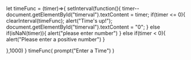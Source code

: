 let timeFunc = (timer)=>{
 setInterval(function(){
    timer-- 
    document.getElementById("timerval").textContent = timer;
    if(timer <= 0){
        clearInterval(timeFunc);
        alert("Time's up!");
        document.getElementById("timerval").textContent = "0";
    }
    else if(isNaN(timer)){
        alert("please enter number")
    }
    else if(timer < 0){
        alert("Please enter a positive number")
    }

 },1000)
}
timeFunc(
    prompt("Enter a Time")
)

